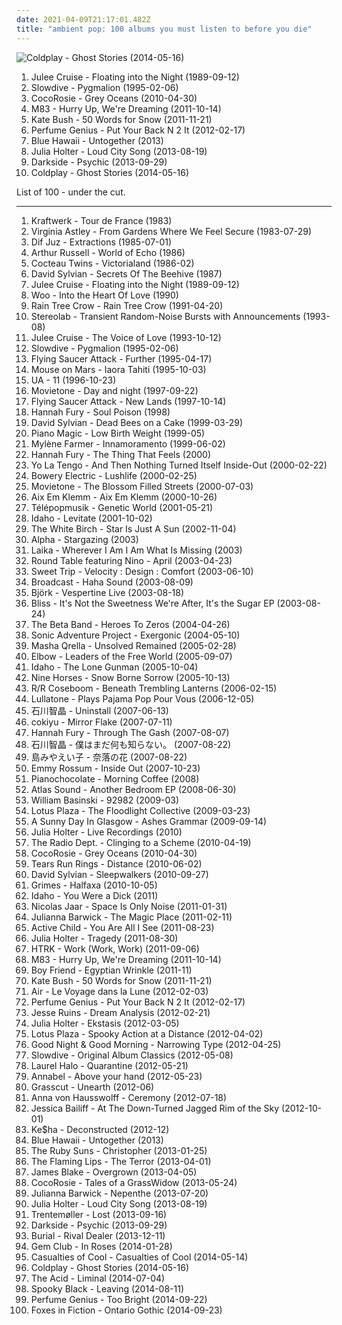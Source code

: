 ```yaml
---
date: 2021-04-09T21:17:01.482Z
title: "ambient pop: 100 albums you must listen to before you die"
---
```

![Coldplay - Ghost Stories (2014-05-16)](http://coverartarchive.org/release/49dab146-5393-4686-bb79-efbb1fa43648/22395430275-500.jpg "Coldplay - Ghost Stories (2014-05-16)")
<ol class="albums">
<li data-cover="http://coverartarchive.org/release/653617f7-c764-4f52-a4ba-e6a130a6c87d/5409164245-500.jpg" data-tags="twin peaks, dream pop" role="button">Julee Cruise - Floating into the Night (1989-09-12)</li>
<li data-cover="https://img.discogs.com/fFoc3CnP3PL9Vpv3wihBhmRg83Y=/fit-in/600x600/filters:strip_icc():format(jpeg):mode_rgb():quality(90)/discogs-images/R-584370-1217716047.jpeg.jpg" data-tags="shoegaze, ambient, dream pop" role="button">Slowdive - Pygmalion (1995-02-06)</li>
<li data-cover="http://coverartarchive.org/release/a29ce30f-9b97-347f-89cf-eeec57174ac0/5227604030-500.jpg" data-tags="freak folk" role="button">CocoRosie - Grey Oceans (2010-04-30)</li>
<li data-cover="http://coverartarchive.org/release/0b87ebcf-216b-4255-9c19-93c12861f173/1900040046-500.jpg" data-tags="electronic, dream pop, shoegaze" role="button">M83 - Hurry Up, We're Dreaming (2011-10-14)</li>
<li data-cover="http://coverartarchive.org/release/4518b2c0-0091-4780-b31e-6dfc7e1d9cd5/21132684376-500.jpg" data-tags="alternative, art pop, winter" role="button">Kate Bush - 50 Words for Snow (2011-11-21)</li>
<li data-cover="https://img.discogs.com/9A1u-YB8JBJws-qW94NDEiN9vC0=/fit-in/225x224/filters:strip_icc():format(jpeg):mode_rgb():quality(90)/discogs-images/R-3457279-1344583999-5359.jpeg.jpg" data-tags="singer-songwriter" role="button">Perfume Genius - Put Your Back N 2 It (2012-02-17)</li>
<li data-cover="http://coverartarchive.org/release/d34a9b58-41c8-4906-865f-2b32f6ae5cb3/3625811134-500.jpg" data-tags="experimental, indie electronic, ambient pop, indietronica, art pop, arbutus records, alternative-indie rock" role="button">Blue Hawaii - Untogether (2013)</li>
<li data-cover="http://coverartarchive.org/release/9d1dc16a-a854-4589-b78b-f008af493aac/4871200031-500.jpg" data-tags="art pop, chamber pop" role="button">Julia Holter - Loud City Song (2013-08-19)</li>
<li data-cover="http://coverartarchive.org/release/d1b10da9-c1df-4619-9c5c-da7599df5b56/6830297851-500.jpg" data-tags="electronic, experimental, neo-psychedelia" role="button">Darkside - Psychic (2013-09-29)</li>
<li data-cover="http://coverartarchive.org/release/49dab146-5393-4686-bb79-efbb1fa43648/22395430275-500.jpg" data-tags="pop, electronic, alternative, alternative rock, coldplay" role="button">Coldplay - Ghost Stories (2014-05-16)</li>
</ol>
List of 100 - under the cut.
<!-- more -->

_________________

<ol class="albums">
<li data-cover="https://img.discogs.com/A1aXIi-wB9YcejTWj5CsKzpEDlg=/fit-in/348x345/filters:strip_icc():format(jpeg):mode_rgb():quality(90)/discogs-images/R-1199803-1200227896.jpeg.jpg" data-tags="electro" role="button">
Kraftwerk - Tour de France (1983)
</li>
<li data-cover="https://img.discogs.com/S9XgOF0J7Cj-N5id-AzQfcsUiEA=/fit-in/600x534/filters:strip_icc():format(jpeg):mode_rgb():quality(90)/discogs-images/R-1432286-1296132881.jpeg.jpg" data-tags="acoustic ambient" role="button">
Virginia Astley - From Gardens Where We Feel Secure (1983-07-29)
</li>
<li data-cover="https://img.discogs.com/NV3Ih9jWMLe-a_4UwPT22YZW38I=/fit-in/600x600/filters:strip_icc():format(jpeg):mode_rgb():quality(90)/discogs-images/R-381667-1414445463-5174.jpeg.jpg" data-tags="post-rock, post-punk, 4ad" role="button">
Dif Juz - Extractions (1985-07-01)
</li>
<li data-cover="https://via.placeholder.com/450" data-tags="experimental" role="button">
Arthur Russell - World of Echo (1986)
</li>
<li data-cover="http://coverartarchive.org/release/c53d6f73-a312-457a-bafd-2d38ec4d1cce/8216198322-500.jpg" data-tags="dream pop, ethereal" role="button">
Cocteau Twins - Victorialand (1986-02)
</li>
<li data-cover="https://img.discogs.com/3y1hHqQsggU7DxoBd6OVU2hGALE=/fit-in/200x196/filters:strip_icc():format(jpeg):mode_rgb():quality(90)/discogs-images/R-1993054-1257289377.jpeg.jpg" data-tags="80s, ambient" role="button">
David Sylvian - Secrets Of The Beehive (1987)
</li>
<li data-cover="http://coverartarchive.org/release/653617f7-c764-4f52-a4ba-e6a130a6c87d/5409164245-500.jpg" data-tags="twin peaks, dream pop" role="button">
Julee Cruise - Floating into the Night (1989-09-12)
</li>
<li data-cover="http://coverartarchive.org/release/530857f6-341e-4dd0-83e8-4c53bea9880f/26987481904-500.jpg" data-tags="chill, ambient, ambient pop, new age, folktronica, psychedelic folk, avant-folk" role="button">
Woo - Into the Heart Of Love (1990)
</li>
<li data-cover="https://img.discogs.com/krgK8Wb_x8OrUFIo0JNFh9VXfHA=/fit-in/600x590/filters:strip_icc():format(jpeg):mode_rgb():quality(90)/discogs-images/R-56564-1453132861-1434.jpeg.jpg" data-tags="ambient" role="button">
Rain Tree Crow - Rain Tree Crow (1991-04-20)
</li>
<li data-cover="https://img.discogs.com/ZnjYO2nVvUYeoMhGVzSn0PcUmWA=/fit-in/600x600/filters:strip_icc():format(jpeg):mode_rgb():quality(90)/discogs-images/R-69224-1539685002-6815.jpeg.jpg" data-tags="post-rock" role="button">
Stereolab - Transient Random-Noise Bursts with Announcements (1993-08)
</li>
<li data-cover="https://img.discogs.com/6wtOLY3PPCqcrMKIKiJBMByR43I=/fit-in/600x583/filters:strip_icc():format(jpeg):mode_rgb():quality(90)/discogs-images/R-378317-1493954540-3217.jpeg.jpg" data-tags="dream pop, twin peaks" role="button">
Julee Cruise - The Voice of Love (1993-10-12)
</li>
<li data-cover="https://img.discogs.com/fFoc3CnP3PL9Vpv3wihBhmRg83Y=/fit-in/600x600/filters:strip_icc():format(jpeg):mode_rgb():quality(90)/discogs-images/R-584370-1217716047.jpeg.jpg" data-tags="shoegaze, ambient, dream pop" role="button">
Slowdive - Pygmalion (1995-02-06)
</li>
<li data-cover="https://img.discogs.com/DLh7Wa-f_C0lYOYeNkqY-pz4l1c=/fit-in/300x300/filters:strip_icc():format(jpeg):mode_rgb():quality(90)/discogs-images/R-801006-1160147750.jpeg.jpg" data-tags="shoegaze, ambient" role="button">
Flying Saucer Attack - Further (1995-04-17)
</li>
<li data-cover="http://coverartarchive.org/release/2f68e937-aa99-4dbd-9058-7223174cc5cd/25949943921-500.jpg" data-tags="electronic, idm, electronica" role="button">
Mouse on Mars - Iaora Tahiti (1995-10-03)
</li>
<li data-cover="https://img.discogs.com/3FXCyeWPMEEZaiQ4czLFee7b44E=/fit-in/600x597/filters:strip_icc():format(jpeg):mode_rgb():quality(90)/discogs-images/R-2696720-1532955414-6040.jpeg.jpg" data-tags="chillout, trip-hop, indie, jazz, pop, chill, alternative, ambient, experimental, indie pop, downtempo, dub, singer-songwriter, easy listening, ambient pop, new age, acid jazz, lounge, 90s, dream pop, j-jazz, jazzy, alternative pop, tokyo, avant-pop, atmospheric pop, cosy, kokia, 90s j-pop, tokyo jazz, j-dub, j-ambient, j-lounge" role="button">
UA - 11 (1996-10-23)
</li>
<li data-cover="https://img.discogs.com/SjwUD1XNHukw7e5EOdnD-NHkGrg=/fit-in/292x299/filters:strip_icc():format(jpeg):mode_rgb():quality(90)/discogs-images/R-567121-1160252283.jpeg.jpg" data-tags="post-rock, ambient pop, slowcore, for rainy days, days and nights, fart psyche" role="button">
Movietone - Day and night (1997-09-22)
</li>
<li data-cover="http://coverartarchive.org/release/0b07869b-d93a-33b3-b579-0505ea08c954/21947336888-500.jpg" data-tags="experimental, indie rock, post-rock, experimental rock, shoegaze, space rock, have on vinyl" role="button">
Flying Saucer Attack - New Lands (1997-10-14)
</li>
<li data-cover="https://img.discogs.com/hu9mwV4b2MMRyWJPhaCIhN-Pxk0=/fit-in/600x601/filters:strip_icc():format(jpeg):mode_rgb():quality(90)/discogs-images/R-2633221-1376883315-4469.jpeg.jpg" data-tags="ambient pop, dream pop, ethereal, piano pop, ethereal pop, music i tried but didnt like, h fury" role="button">
Hannah Fury - Soul Poison (1998)
</li>
<li data-cover="https://img.discogs.com/Uplv_9Q4x9mMeGn22k967XBi6Tc=/fit-in/496x832/filters:strip_icc():format(jpeg):mode_rgb():quality(90)/discogs-images/R-2015912-1274188268.jpeg.jpg" data-tags="ambient" role="button">
David Sylvian - Dead Bees on a Cake (1999-03-29)
</li>
<li data-cover="https://img.discogs.com/yqJjNzvm_FIXqlpGVzxSKh2m38g=/fit-in/600x600/filters:strip_icc():format(jpeg):mode_rgb():quality(90)/discogs-images/R-309157-1288348316.jpeg.jpg" data-tags="indie rock, post-rock, shoegaze" role="button">
Piano Magic - Low Birth Weight (1999-05)
</li>
<li data-cover="https://img.discogs.com/3F9dToiY88b1bo3ZdloKum4KYyk=/fit-in/600x628/filters:strip_icc():format(jpeg):mode_rgb():quality(90)/discogs-images/R-6843853-1537184046-7342.jpeg.jpg" data-tags="french, pop" role="button">
Mylène Farmer - Innamoramento (1999-06-02)
</li>
<li data-cover="http://coverartarchive.org/release/20fd8611-cffc-4a60-86c8-165e8a48100e/21747393696-500.jpg" data-tags="ethereal, music to drown in" role="button">
Hannah Fury - The Thing That Feels (2000)
</li>
<li data-cover="http://coverartarchive.org/release/34c51172-d643-4cc7-81ac-cd06817aadbf/15059787553-500.jpg" data-tags="indie rock, mellow" role="button">
Yo La Tengo - And Then Nothing Turned Itself Inside-Out (2000-02-22)
</li>
<li data-cover="http://coverartarchive.org/release/93f25c75-2e29-3a88-8c67-d8c99aaeb9e9/27880195725-500.jpg" data-tags="trip-hop" role="button">
Bowery Electric - Lushlife (2000-02-25)
</li>
<li data-cover="https://img.discogs.com/k_01zmWyWeVQDshGa_DKz63iz2g=/fit-in/597x581/filters:strip_icc():format(jpeg):mode_rgb():quality(90)/discogs-images/R-537771-1258392043.jpeg.jpg" data-tags="post-rock, ambient pop, minimal, soft, ethereal, slowcore, music to get the pussy wet, autumnal, hazy, flowers and plants, roads and journeys" role="button">
Movietone - The Blossom Filled Streets (2000-07-03)
</li>
<li data-cover="http://coverartarchive.org/release/287b657f-7e81-4eea-8021-12b8c25d8040/1096834667-500.jpg" data-tags="ambient" role="button">
Aix Em Klemm - Aix Em Klemm (2000-10-26)
</li>
<li data-cover="http://coverartarchive.org/release/51622cb0-251f-4cf8-8e1c-79a27c340e24/4049466485-500.jpg" data-tags="electronic, chillout, downtempo, trip-hop" role="button">
Télépopmusik - Genetic World (2001-05-21)
</li>
<li data-cover="https://img.discogs.com/tGAMzIjlOdjK8PTwgGTgcF6noZU=/fit-in/600x597/filters:strip_icc():format(jpeg):mode_rgb():quality(90)/discogs-images/R-512240-1177092885.jpeg.jpg" data-tags="indie, rock, ambient pop, art pop" role="button">
Idaho - Levitate (2001-10-02)
</li>
<li data-cover="https://img.discogs.com/i9584y28ConNp5D5Dh_AIYB996g=/fit-in/474x472/filters:strip_icc():format(jpeg):mode_rgb():quality(90)/discogs-images/R-1030535-1207227733.jpeg.jpg" data-tags="slowcore, post-rock, ambient pop" role="button">
The White Birch - Star Is Just A Sun (2002-11-04)
</li>
<li data-cover="http://coverartarchive.org/release/b685bd41-0cd2-4fa2-a0a7-2a0242a0e70b/3644268413-500.jpg" data-tags="trip-hop" role="button">
Alpha - Stargazing (2003)
</li>
<li data-cover="http://coverartarchive.org/release/ce05e8f3-817b-4ddc-942d-dd52a0a2fec4/18280975029-500.jpg" data-tags="trip-hop" role="button">
Laika - Wherever I Am I Am What Is Missing (2003)
</li>
<li data-cover="http://coverartarchive.org/release/9905699f-1b5b-4252-9b88-337b0c75b34b/27129224684-500.jpg" data-tags="jazz, acid jazz, lounge, j-jazz, cosy, chillout, jazzy, jazz pop, japanese jazz, easy listening, jazz fusion, japanese city pop, city pop" role="button">
Round Table featuring Nino - April (2003-04-23)
</li>
<li data-cover="http://coverartarchive.org/release/3cefa359-a572-4bc8-b7c3-e69a542bc5e2/11186061534-500.jpg" data-tags="shoegaze, idm, glitch" role="button">
Sweet Trip - Velocity : Design : Comfort (2003-06-10)
</li>
<li data-cover="http://coverartarchive.org/release/1216e686-0799-4615-9e41-82473842ce07/2626806537-500.jpg" data-tags="electronica, indie, experimental, dream pop" role="button">
Broadcast - Haha Sound (2003-08-09)
</li>
<li data-cover="https://img.discogs.com/yH8PMHWhHsataxjsjL7zSzz6z4Y=/fit-in/600x600/filters:strip_icc():format(jpeg):mode_rgb():quality(90)/discogs-images/R-7716675-1460551191-7924.jpeg.jpg" data-tags="female vocalists" role="button">
Björk - Vespertine Live (2003-08-18)
</li>
<li data-cover="http://coverartarchive.org/release/2ef8142b-eb60-4df4-860e-05eb9ed9c1d2/4697283205-500.jpg" data-tags="chillout" role="button">
Bliss - It's Not the Sweetness We're After, It's the Sugar EP (2003-08-24)
</li>
<li data-cover="http://coverartarchive.org/release/05bc47ec-eaa8-3e1b-b705-07070f86f1ca/12340474874-500.jpg" data-tags="00s" role="button">
The Beta Band - Heroes To Zeros (2004-04-26)
</li>
<li data-cover="https://img.discogs.com/woVB7wJzBvIjd6HyG1YVHmUX1D8=/fit-in/600x528/filters:strip_icc():format(jpeg):mode_rgb():quality(90)/discogs-images/R-2392252-1285625791.jpeg.jpg" data-tags="chillout, ambient, newage, new age and ambient" role="button">
Sonic Adventure Project - Exergonic (2004-05-10)
</li>
<li data-cover="https://img.discogs.com/Mhr0gD1lVTpLJ-vc2iGlm6hBNSY=/fit-in/600x600/filters:strip_icc():format(jpeg):mode_rgb():quality(90)/discogs-images/R-399791-1165617182.jpeg.jpg" data-tags="ambient pop, morr music" role="button">
Masha Qrella - Unsolved Remained (2005-02-28)
</li>
<li data-cover="http://coverartarchive.org/release/7b62c161-6a50-3393-a5c2-c346c5a15a0d/26560719952-500.jpg" data-tags="rock, britpop" role="button">
Elbow - Leaders of the Free World (2005-09-07)
</li>
<li data-cover="https://img.discogs.com/zqKiCDF5IinbqIA6xOZU2lp4L34=/fit-in/395x350/filters:strip_icc():format(jpeg):mode_rgb():quality(90)/discogs-images/R-746091-1154553246.jpeg.jpg" data-tags="ambient pop, dream pop, melancholy, art pop" role="button">
Idaho - The Lone Gunman (2005-10-04)
</li>
<li data-cover="http://coverartarchive.org/release/e3362b75-81b9-4529-9e0b-f72700dc8422/16001350233-500.jpg" data-tags="experimental, ambient" role="button">
Nine Horses - Snow Borne Sorrow (2005-10-13)
</li>
<li data-cover="http://coverartarchive.org/release/f194ec9f-5353-4fa1-98ea-2b68de1b02a2/2045947174-500.jpg" data-tags="electronic, trip-hop" role="button">
R/R Coseboom - Beneath Trembling Lanterns (2006-02-15)
</li>
<li data-cover="http://coverartarchive.org/release/db787c14-a57c-4c99-a314-5a4377b40990/8897731704-500.jpg" data-tags="electronic melodic" role="button">
Lullatone - Plays Pajama Pop Pour Vous (2006-12-05)
</li>
<li data-cover="https://via.placeholder.com/450" data-tags="chillout, trip-hop, ambient, female vocalists, singer-songwriter, ambient pop, new age, shoegaze, atmospheric, trip hop, dream pop, ethereal, fantasy, art pop, japanese shoegaze, japanese dream pop, j-shoegaze, shoegazefan, j-ethereal" role="button">
石川智晶 - Uninstall (2007-06-13)
</li>
<li data-cover="http://coverartarchive.org/release/e0454682-a083-453a-ad6f-61bc4d866345/3705099190-500.jpg" data-tags="japanese, ambient pop, new weird japan, chillout, electronica, ambient, experimental, easy listening, dream pop" role="button">
cokiyu - Mirror Flake (2007-07-11)
</li>
<li data-cover="https://img.discogs.com/mlqlmJcBoErSPvGnR7arWK58sMQ=/fit-in/240x240/filters:strip_icc():format(jpeg):mode_rgb():quality(90)/discogs-images/R-1314444-1208912306.jpeg.jpg" data-tags="ethereal" role="button">
Hannah Fury - Through The Gash (2007-08-07)
</li>
<li data-cover="http://coverartarchive.org/release/d6ac81ce-a328-39eb-b29f-671c0b0382b3/23901214178-500.jpg" data-tags="japanese, female vocalists, atmospheric, ethereal, j-pop, chiaki ishikawa" role="button">
石川智晶 - 僕はまだ何も知らない。 (2007-08-22)
</li>
<li data-cover="http://coverartarchive.org/release/f09b7d36-a0eb-4b6f-b18a-04e0198be860/4905692219-500.jpg" data-tags="trip-hop, singer-songwriter, new age, ethereal, jpop women solo" role="button">
島みやえい子 - 奈落の花 (2007-08-22)
</li>
<li data-cover="https://img.discogs.com/-5QRxxbpi2qcklaC8gbJBgGT_Yk=/fit-in/594x595/filters:strip_icc():format(jpeg):mode_rgb():quality(90)/discogs-images/R-1944729-1368277088-3670.jpeg.jpg" data-tags="pop, mellow, female vocalist, emmy rossum" role="button">
Emmy Rossum - Inside Out (2007-10-23)
</li>
<li data-cover="http://coverartarchive.org/release/be305545-53c7-47eb-81e9-ca7989d4cc9c/20930155106-500.jpg" data-tags="ambient pop, new age, newage, atmospheric ambient, piano ambient, new age and ambient" role="button">
Pianochocolate - Morning Coffee (2008)
</li>
<li data-cover="http://coverartarchive.org/release/265b5729-3208-4fcd-9e7a-ccdc92d56ada/27871706118-500.jpg" data-tags="ambient pop" role="button">
Atlas Sound - Another Bedroom EP (2008-06-30)
</li>
<li data-cover="http://coverartarchive.org/release/81f85cc7-f015-4eea-9af6-d38bcc589e19/7892784186-500.jpg" data-tags="ambient, drone" role="button">
William Basinski - 92982 (2009-03)
</li>
<li data-cover="https://img.discogs.com/AQHx18Dzue4JUc_wJaMXO-VsPD8=/fit-in/500x500/filters:strip_icc():format(jpeg):mode_rgb():quality(90)/discogs-images/R-1691931-1237249077.jpeg.jpg" data-tags="dream pop" role="button">
Lotus Plaza - The Floodlight Collective (2009-03-23)
</li>
<li data-cover="http://coverartarchive.org/release/f2adb6b7-f213-479a-87f1-ef3d2bb19a38/9147479035-500.jpg" data-tags="shoegaze, dream pop" role="button">
A Sunny Day In Glasgow - Ashes Grammar (2009-09-14)
</li>
<li data-cover="http://coverartarchive.org/release/47166217-c40e-4c43-9fbc-65b6f19b41fd/4879236000-500.jpg" data-tags="experimental, ambient pop, ethereal, folk rock, psychedelic rock, cassette" role="button">
Julia Holter - Live Recordings (2010)
</li>
<li data-cover="http://coverartarchive.org/release/cc6f7a05-e1c4-4039-9eb3-8c8ccd37e6b1/13919864002-500.jpg" data-tags="indie pop, shoegaze" role="button">
The Radio Dept. - Clinging to a Scheme (2010-04-19)
</li>
<li data-cover="http://coverartarchive.org/release/a29ce30f-9b97-347f-89cf-eeec57174ac0/5227604030-500.jpg" data-tags="freak folk" role="button">
CocoRosie - Grey Oceans (2010-04-30)
</li>
<li data-cover="http://coverartarchive.org/release/a6573ae1-962c-43c7-ab01-e91bd3f434d8/11005996342-500.jpg" data-tags="dream pop, shoegaze" role="button">
Tears Run Rings - Distance (2010-06-02)
</li>
<li data-cover="http://coverartarchive.org/release/98c196a9-99ea-47aa-a7c5-1bf0e8a13e7e/15932134454-500.jpg" data-tags="david sylvian" role="button">
David Sylvian - Sleepwalkers (2010-09-27)
</li>
<li data-cover="http://coverartarchive.org/release/d12fe86c-4e91-4b2f-98ca-c7045c195a3b/6735333223-500.jpg" data-tags="dream pop, experimental" role="button">
Grimes - Halfaxa (2010-10-05)
</li>
<li data-cover="https://img.discogs.com/4AD9zJGtTHrU2SVu1Ciroq3x5ek=/fit-in/285x255/filters:strip_icc():format(jpeg):mode_rgb():quality(90)/discogs-images/R-2948936-1308682568.jpeg.jpg" data-tags="ambient pop, art pop" role="button">
Idaho - You Were a Dick (2011)
</li>
<li data-cover="http://coverartarchive.org/release/d2022e3f-c22f-45c9-a1ab-4b2094d65719/23945397989-500.jpg" data-tags="electronic, electronica, minimal" role="button">
Nicolas Jaar - Space Is Only Noise (2011-01-31)
</li>
<li data-cover="http://coverartarchive.org/release/05fe8137-9c10-3486-933e-4c6abf32ae96/18818026407-500.jpg" data-tags="ambient, dream pop" role="button">
Julianna Barwick - The Magic Place (2011-02-11)
</li>
<li data-cover="http://coverartarchive.org/release/560d4328-550c-40af-a2fc-f2a2b10328b4/2215573326-500.jpg" data-tags="ambient, dream pop" role="button">
Active Child - You Are All I See (2011-08-23)
</li>
<li data-cover="http://coverartarchive.org/release/0332860a-c980-4b54-9a08-b1229ee48cc2/4871372292-500.jpg" data-tags="experimental" role="button">
Julia Holter - Tragedy (2011-08-30)
</li>
<li data-cover="http://coverartarchive.org/release/178a02ba-fe9a-4be1-a747-303faac35388/8156839578-500.jpg" data-tags="electronic" role="button">
HTRK - Work (Work, Work) (2011-09-06)
</li>
<li data-cover="http://coverartarchive.org/release/0b87ebcf-216b-4255-9c19-93c12861f173/1900040046-500.jpg" data-tags="electronic, dream pop, shoegaze" role="button">
M83 - Hurry Up, We're Dreaming (2011-10-14)
</li>
<li data-cover="https://img.discogs.com/Cz41y4S-Tj_fjokyoT9rSwEwVNs=/fit-in/600x600/filters:strip_icc():format(jpeg):mode_rgb():quality(90)/discogs-images/R-3409377-1329292353.jpeg.jpg" data-tags="ambient pop" role="button">
Boy Friend - Egyptian Wrinkle (2011-11)
</li>
<li data-cover="http://coverartarchive.org/release/4518b2c0-0091-4780-b31e-6dfc7e1d9cd5/21132684376-500.jpg" data-tags="alternative, art pop, winter" role="button">
Kate Bush - 50 Words for Snow (2011-11-21)
</li>
<li data-cover="http://coverartarchive.org/release/ddb25c48-6683-484d-a7ed-9f3cc5c649ec/3325005621-500.jpg" data-tags="electronic" role="button">
Air - Le Voyage dans la Lune (2012-02-03)
</li>
<li data-cover="https://img.discogs.com/9A1u-YB8JBJws-qW94NDEiN9vC0=/fit-in/225x224/filters:strip_icc():format(jpeg):mode_rgb():quality(90)/discogs-images/R-3457279-1344583999-5359.jpeg.jpg" data-tags="singer-songwriter" role="button">
Perfume Genius - Put Your Back N 2 It (2012-02-17)
</li>
<li data-cover="http://coverartarchive.org/release/a390f8b2-dab7-4b5f-b414-c227d44e2c69/15142749310-500.jpg" data-tags="ambient pop, chillwave, chillgaze" role="button">
Jesse Ruins - Dream Analysis (2012-02-21)
</li>
<li data-cover="http://coverartarchive.org/release/62e1453a-dc00-4492-9f7c-11548835392a/12237507637-500.jpg" data-tags="experimental, dream pop, art pop" role="button">
Julia Holter - Ekstasis (2012-03-05)
</li>
<li data-cover="https://img.discogs.com/eter45RaHRFBjyMlpg69E_trNUw=/fit-in/600x600/filters:strip_icc():format(jpeg):mode_rgb():quality(90)/discogs-images/R-3506681-1336245635.jpeg.jpg" data-tags="shoegaze, dream pop" role="button">
Lotus Plaza - Spooky Action at a Distance (2012-04-02)
</li>
<li data-cover="http://coverartarchive.org/release/92d5b679-e9b0-4fa1-828f-ec89dd93e33a/2743016968-500.jpg" data-tags="slowcore" role="button">
Good Night & Good Morning - Narrowing Type (2012-04-25)
</li>
<li data-cover="http://coverartarchive.org/release/cd8c217b-d256-48cf-9f0b-ce1ac3f56d4d/15684401056-500.jpg" data-tags="ambient pop, art pop, shoegazing goodness, where is my bong" role="button">
Slowdive - Original Album Classics (2012-05-08)
</li>
<li data-cover="http://coverartarchive.org/release/b385813a-cb78-4916-a964-59b9bbabf879/28097036963-500.jpg" data-tags="experimental" role="button">
Laurel Halo - Quarantine (2012-05-21)
</li>
<li data-cover="http://coverartarchive.org/release/db414072-aa75-4a05-bae6-cc20d19e4c22/3507556609-500.jpg" data-tags="chillout, trip-hop, indie, jazz, chill, alternative, ambient, experimental, indie pop, female vocalists, downtempo, singer-songwriter, easy listening, ambient pop, new age, acid jazz, lounge, jpop, dream pop, j-jazz, jazzy, anime, alternative pop, j-pop, tokyo, avant-pop, atmospheric pop, cosy, kokia, asian pop, tokyo jazz, j-ambient" role="button">
Annabel - Above your hand (2012-05-23)
</li>
<li data-cover="http://coverartarchive.org/release/2441a06f-86d5-4fca-ac37-412e7a69be29/9032402910-500.jpg" data-tags="indie pop, indie electronic, ambient pop, ninja tune, alternative-indie rock" role="button">
Grasscut - Unearth (2012-06)
</li>
<li data-cover="http://coverartarchive.org/release/798c24c1-4ef9-47ca-ae68-d3c4f5fde3bc/15309211291-500.jpg" data-tags="baroque pop" role="button">
Anna von Hausswolff - Ceremony (2012-07-18)
</li>
<li data-cover="http://coverartarchive.org/release/83d211cf-c4be-4c41-b265-e718afb8746c/4862428851-500.jpg" data-tags="dream pop, slowcore" role="button">
Jessica Bailiff - At The Down-Turned Jagged Rim of the Sky (2012-10-01)
</li>
<li data-cover="http://coverartarchive.org/release/899777f1-9907-4116-bdd6-f610a9ec469c/9660731468-500.jpg" data-tags="ambient pop, better than the original" role="button">
Ke$ha - Deconstructed (2012-12)
</li>
<li data-cover="http://coverartarchive.org/release/d34a9b58-41c8-4906-865f-2b32f6ae5cb3/3625811134-500.jpg" data-tags="experimental, indie electronic, ambient pop, indietronica, art pop, arbutus records, alternative-indie rock" role="button">
Blue Hawaii - Untogether (2013)
</li>
<li data-cover="http://coverartarchive.org/release/8950c007-2124-4019-add0-934636e0ce8d/3138980932-500.jpg" data-tags="indie pop, indie electronic, ambient pop, sub pop records, memphis industries, alternative-indie rock, radio mirror park" role="button">
The Ruby Suns - Christopher (2013-01-25)
</li>
<li data-cover="https://img.discogs.com/S26wNV1io5Yx19HkUbg1YwRa9ug=/fit-in/600x600/filters:strip_icc():format(jpeg):mode_rgb():quality(90)/discogs-images/R-6999033-1431357387-8924.jpeg.jpg" data-tags="experimental, neo-psychedelia" role="button">
The Flaming Lips - The Terror (2013-04-01)
</li>
<li data-cover="https://img.discogs.com/cNjibLSsY9wA6qRnZUanNo5xtbQ=/fit-in/600x600/filters:strip_icc():format(jpeg):mode_rgb():quality(90)/discogs-images/R-4447618-1462518825-2838.jpeg.jpg" data-tags="electronic, soul" role="button">
James Blake - Overgrown (2013-04-05)
</li>
<li data-cover="https://img.discogs.com/ngRt8-OlaMZdfwLcSb30Wu8k5ek=/fit-in/225x225/filters:strip_icc():format(jpeg):mode_rgb():quality(90)/discogs-images/R-4963031-1380729454-5256.jpeg.jpg" data-tags="experimental, my gang 13" role="button">
CocoRosie - Tales of a GrassWidow (2013-05-24)
</li>
<li data-cover="http://coverartarchive.org/release/3a0f5c51-0ee6-412a-9b42-a8268eb52f00/4719617453-500.jpg" data-tags="ambient, choral" role="button">
Julianna Barwick - Nepenthe (2013-07-20)
</li>
<li data-cover="http://coverartarchive.org/release/9d1dc16a-a854-4589-b78b-f008af493aac/4871200031-500.jpg" data-tags="art pop, chamber pop" role="button">
Julia Holter - Loud City Song (2013-08-19)
</li>
<li data-cover="http://coverartarchive.org/release/82c06148-49e1-4ea6-b3f0-d82003710407/5241081245-500.jpg" data-tags="electronic, experimental, indie rock, downtempo, new wave, downbeat, house, idm, deep house" role="button">
Trentemøller - Lost (2013-09-16)
</li>
<li data-cover="http://coverartarchive.org/release/d1b10da9-c1df-4619-9c5c-da7599df5b56/6830297851-500.jpg" data-tags="electronic, experimental, neo-psychedelia" role="button">
Darkside - Psychic (2013-09-29)
</li>
<li data-cover="http://coverartarchive.org/release/09ac1d17-26d5-43b5-88a5-17d0edbad9d5/5922924284-500.jpg" data-tags="future garage" role="button">
Burial - Rival Dealer (2013-12-11)
</li>
<li data-cover="http://coverartarchive.org/release/1e115ca8-5375-42a0-9b21-416cb9bfa1ec/6589420808-500.jpg" data-tags="dream pop, hardly art" role="button">
Gem Club - In Roses (2014-01-28)
</li>
<li data-cover="http://coverartarchive.org/release/812300e3-fd7e-47aa-9bcf-2ea9029a18d0/7258820497-500.jpg" data-tags="alternative country" role="button">
Casualties of Cool - Casualties of Cool (2014-05-14)
</li>
<li data-cover="http://coverartarchive.org/release/49dab146-5393-4686-bb79-efbb1fa43648/22395430275-500.jpg" data-tags="pop, electronic, alternative, alternative rock, coldplay" role="button">
Coldplay - Ghost Stories (2014-05-16)
</li>
<li data-cover="http://coverartarchive.org/release/b8aca1b2-efa0-47ce-9139-d70d2c68f6f9/7485966598-500.jpg" data-tags="experimental" role="button">
The Acid - Liminal (2014-07-04)
</li>
<li data-cover="http://coverartarchive.org/release/d41ada8c-2cfe-4283-8c09-294728e52f93/9357623452-500.jpg" data-tags="ambient pop, cloud rap, alternative rnb" role="button">
Spooky Black - Leaving (2014-08-11)
</li>
<li data-cover="http://coverartarchive.org/release/b152df81-9311-4f9e-9eb6-659ade6a8c06/8512126596-500.jpg" data-tags="ambient, experimental, chamber pop, art pop" role="button">
Perfume Genius - Too Bright (2014-09-22)
</li>
<li data-cover="http://coverartarchive.org/release/14d4b753-39bd-4dc2-9e61-d6f9ea68bfc7/12440291189-500.jpg" data-tags="dream pop" role="button">
Foxes in Fiction - Ontario Gothic (2014-09-23)
</li>
</ol>